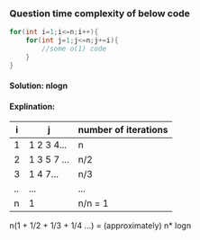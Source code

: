 ### Question time complexity of below code

```java
for(int i=1;i<=n;i++){
    for(int j=1;j<=n;j+=i){
        //some o(1) code
    }
}

```

#### Solution: nlogn

#### Explination:

| i   | j           | number of iterations |
| --- | ----------- | -------------------- |
| 1   | 1 2 3 4...  | n                    |
| 2   | 1 3 5 7 ... | n/2                  |
| 3   | 1 4 7...    | n/3                  |
| ..  | ...         | ...                  |
| n   | 1           | n/n = 1              |

n(1 + 1/2 + 1/3 + 1/4 ...) = (approximately) n\* logn
